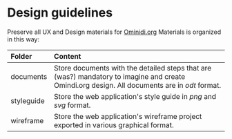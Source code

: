 # Design guidelines

Preserve all UX and Design materials for [Ominidi.org](https://www.ominidi.org)
Materials is organized in this way:

| Folder         |Content           |
|:----------------|:---------------|
| documents      | Store documents with the detailed steps that are (was?) mandatory to imagine and create Omindi.org design.  All documents are in _odt_ format.|
| styleguide     | Store the web application's style guide in _png_ and _svg_ format. |
| wireframe      | Store the web application's wireframe project exported in various graphical format.|
